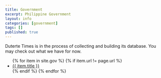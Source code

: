 ```yaml
---
title: Government
excerpt: Philippine Government
layout: info
categories: [government]
tags: []
published: true
---
```


Duterte Times is in the process of collecting and building its database.
You may check out what we have for now.

<ul>
{% for item in site.gov %}
    {% if item.url != page.url %}
    <li>
        <a href="{{ item.url }}">{{ item.title }}</a>
    </li>
    {% endif %}
{% endfor %}
</ul>

